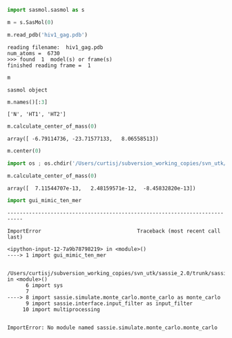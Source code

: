 

```python
import sasmol.sasmol as s
```


```python
m = s.SasMol(0)
```


```python
m.read_pdb('hiv1_gag.pdb')
```

    reading filename:  hiv1_gag.pdb
    num_atoms =  6730
    >>> found  1  model(s) or frame(s)
    finished reading frame =  1



```python
m
```




    sasmol object




```python
m.names()[:3]
```




    ['N', 'HT1', 'HT2']




```python
m.calculate_center_of_mass(0)
```




    array([ -6.79114736, -23.71577133,   8.06558513])




```python
m.center(0)
```


```python
import os ; os.chdir('/Users/curtisj/subversion_working_copies/svn_utk/sassie_2.0/trunk/sassie/simulate/monte_carlo')
```


```python
m.calculate_center_of_mass(0)
```




    array([  7.11544707e-13,   2.48159571e-12,  -8.45832820e-13])




```python
import gui_mimic_ten_mer
```


    ---------------------------------------------------------------------------

    ImportError                               Traceback (most recent call last)

    <ipython-input-12-7a9b78798219> in <module>()
    ----> 1 import gui_mimic_ten_mer
    

    /Users/curtisj/subversion_working_copies/svn_utk/sassie_2.0/trunk/sassie/simulate/monte_carlo/gui_mimic_ten_mer.py in <module>()
          6 import sys
          7 
    ----> 8 import sassie.simulate.monte_carlo.monte_carlo as monte_carlo
          9 import sassie.interface.input_filter as input_filter
         10 import multiprocessing


    ImportError: No module named sassie.simulate.monte_carlo.monte_carlo



```python

```
